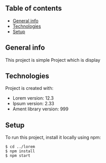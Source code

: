 ## Table of contents
* [General info](#general-info)
* [Technologies](#technologies)
* [Setup](#setup)

## General info
This project is simple Project which is display 
	
## Technologies
Project is created with:
* Lorem version: 12.3
* Ipsum version: 2.33
* Ament library version: 999
	
## Setup
To run this project, install it locally using npm:

```
$ cd ../lorem
$ npm install
$ npm start
```
